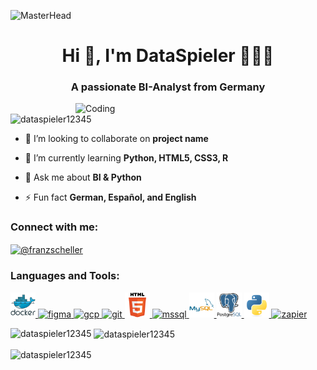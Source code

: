 ![MasterHead](https://thumbs.gfycat.com/BetterHandmadeGull-size_restricted.gif)
<h1 align="center">Hi 👋, I'm DataSpieler 👨‍💻​💚​</h1>
<h3 align="center">A passionate BI-Analyst from Germany</h3>
<img align="right" alt="Coding" width="400" src="https://i.pinimg.com/originals/f9/13/57/f9135788c6aeeec438abb986f283936c.gif">

<p align="left"> <img src="https://komarev.com/ghpvc/?username=dataspieler12345&label=Profile%20views&color=0e75b6&style=flat" alt="dataspieler12345" /> </p>

- 👯 I’m looking to collaborate on **project name**

- 🤝 I’m currently learning **Python, HTML5, CSS3, R**

- 💬 Ask me about **BI & Python**

- ⚡ Fun fact **German, Español, and English**

<h3 align="left">Connect with me:</h3>
<p align="left">
<a href="https://www.hackerrank.com/@franzscheller" target="blank"><img align="center" src="https://raw.githubusercontent.com/rahuldkjain/github-profile-readme-generator/master/src/images/icons/Social/hackerrank.svg" alt="@franzscheller" height="30" width="40" /></a>
</p>

<h3 align="left">Languages and Tools:</h3>
<p align="left"> <a href="https://www.docker.com/" target="_blank" rel="noreferrer"> <img src="https://raw.githubusercontent.com/devicons/devicon/master/icons/docker/docker-original-wordmark.svg" alt="docker" width="40" height="40"/> </a> <a href="https://www.figma.com/" target="_blank" rel="noreferrer"> <img src="https://www.vectorlogo.zone/logos/figma/figma-icon.svg" alt="figma" width="40" height="40"/> </a> <a href="https://cloud.google.com" target="_blank" rel="noreferrer"> <img src="https://www.vectorlogo.zone/logos/google_cloud/google_cloud-icon.svg" alt="gcp" width="40" height="40"/> </a> <a href="https://git-scm.com/" target="_blank" rel="noreferrer"> <img src="https://www.vectorlogo.zone/logos/git-scm/git-scm-icon.svg" alt="git" width="40" height="40"/> </a> <a href="https://www.w3.org/html/" target="_blank" rel="noreferrer"> <img src="https://raw.githubusercontent.com/devicons/devicon/master/icons/html5/html5-original-wordmark.svg" alt="html5" width="40" height="40"/> </a> <a href="https://www.microsoft.com/en-us/sql-server" target="_blank" rel="noreferrer"> <img src="https://www.svgrepo.com/show/303229/microsoft-sql-server-logo.svg" alt="mssql" width="40" height="40"/> </a> <a href="https://www.mysql.com/" target="_blank" rel="noreferrer"> <img src="https://raw.githubusercontent.com/devicons/devicon/master/icons/mysql/mysql-original-wordmark.svg" alt="mysql" width="40" height="40"/> </a> <a href="https://www.postgresql.org" target="_blank" rel="noreferrer"> <img src="https://raw.githubusercontent.com/devicons/devicon/master/icons/postgresql/postgresql-original-wordmark.svg" alt="postgresql" width="40" height="40"/> </a> <a href="https://www.python.org" target="_blank" rel="noreferrer"> <img src="https://raw.githubusercontent.com/devicons/devicon/master/icons/python/python-original.svg" alt="python" width="40" height="40"/> </a> <a href="https://zapier.com" target="_blank" rel="noreferrer"> <img src="https://www.vectorlogo.zone/logos/zapier/zapier-icon.svg" alt="zapier" width="40" height="40"/> </a> </p>

<p><img align="left" src="https://github-readme-stats.vercel.app/api/top-langs?username=dataspieler12345&show_icons=true&locale=en&layout=compact" alt="dataspieler12345" /></p>

<p>&nbsp;<img align="center" src="https://github-readme-stats.vercel.app/api?username=dataspieler12345&show_icons=true&locale=en" alt="dataspieler12345" /></p>

<p><img align="center" src="https://github-readme-streak-stats.herokuapp.com/?user=dataspieler12345&" alt="dataspieler12345" /></p>

